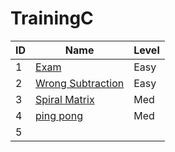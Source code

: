 # TrainingC
| ID | Name                                                              | Level |
|----|-------------------------------------------------------------------|-------|
| 1  | [Exam](https://cantho20.kattis.com/problems/finalexam2)           | Easy  |
| 2  | [Wrong Subtraction](https://codeforces.com/contest/977/problem/A) | Easy  |
| 3  | [Spiral Matrix](https://leetcode.com/problems/spiral-matrix/)     | Med   |
| 4  | [ping pong](https://codeforces.com/problemset/problem/1455/C)     | Med   |
| 5  |                                                                   |       |
